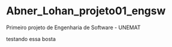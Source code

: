# Abner_Lohan_projeto01_engsw
Primeiro projeto de Engenharia de Software - UNEMAT 

testando essa bosta
